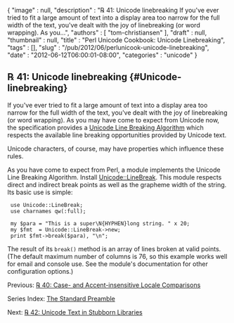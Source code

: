 {
   "image" : null,
   "description" : "℞ 41: Unicode linebreaking If you've ever tried to fit a large amount of text into a display area too narrow for the full width of the text, you've dealt with the joy of linebreaking (or word wrapping). As you...",
   "authors" : [
      "tom-christiansen"
   ],
   "draft" : null,
   "thumbnail" : null,
   "title" : "Perl Unicode Cookbook: Unicode Linebreaking",
   "tags" : [],
   "slug" : "/pub/2012/06/perlunicook-unicode-linebreaking",
   "date" : "2012-06-12T06:00:01-08:00",
   "categories" : "unicode"
}





℞ 41: Unicode linebreaking {#Unicode-linebreaking}
--------------------------

If you've ever tried to fit a large amount of text into a display area
too narrow for the full width of the text, you've dealt with the joy of
linebreaking (or word wrapping). As you may have come to expect from
Unicode now, the specification provides a [Unicode Line Breaking
Algorithm](http://www.unicode.org/reports/tr14/) which respects the
available line breaking opportunities provided by Unicode text.

Unicode characters, of course, may have properties which influence these
rules.

As you have come to expect from Perl, a module implements the Unicode
Line Breaking Algorithm. Install
[Unicode::LineBreak](http://search.cpan.org/perldoc?Unicode::LineBreak).
This module respects direct and indirect break points as well as the
grapheme width of the string. Its basic use is simple:

     use Unicode::LineBreak;
     use charnames qw(:full);

     my $para = "This is a super\N{HYPHEN}long string. " x 20;
     my $fmt  = Unicode::LineBreak->new;
     print $fmt->break($para), "\n";

The result of its `break()` method is an array of lines broken at valid
points. (The default maximum number of columns is 76, so this example
works well for email and console use. See the module's documentation for
other configuration options.)

Previous: [℞ 40: Case- and Accent-insensitive Locale
Comparisons](/media/_pub_2012_06_perlunicook-unicode-linebreaking/perlunicook-case--and-accent-insensitive-locale-comparison.html)

Series Index: [The Standard
Preamble](/media/_pub_2012_06_perlunicook-unicode-linebreaking/perlunicook-standard-preamble.html)

Next: [℞ 42: Unicode Text in Stubborn
Libraries](/media/_pub_2012_06_perlunicook-unicode-linebreaking/perlunicook-unicode-text-in-stubborn-libraries.html)


